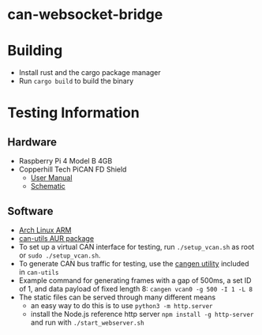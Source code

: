 # can-websocket-bridge

# Building
* Install rust and the cargo package manager
* Run `cargo build` to build the binary

# Testing Information
## Hardware
* Raspberry Pi 4 Model B 4GB
* Copperhill Tech PiCAN FD Shield
    * [User Manual](https://copperhilltech.com/content/PICAN_FD_UGB_11.pdf)
    * [Schematic](https://copperhilltech.com/content/pican_fd_rtc_rev_B.pdf)
    
## Software
* [Arch Linux ARM](https://archlinuxarm.org/platforms/armv8/broadcom/raspberry-pi-4)
* [can-utils AUR package](https://aur.archlinux.org/packages/can-utils/)
* To set up a virtual CAN interface for testing, run `./setup_vcan.sh` as root or `sudo ./setup_vcan.sh`.
* To generate CAN bus traffic for testing, use the [cangen utility](https://manpages.debian.org/stretch-backports/can-utils/cangen.1.en.html) included in `can-utils`
* Example command for generating frames with a gap of 500ms, a set ID of 1, and data payload of fixed length 8: `cangen vcan0 -g 500 -I 1 -L 8`
* The static files can be served through many different means
  * an easy way to do this is to use `python3 -m http.server`
  * install the Node.js reference http server `npm install -g http-server` and run with `./start_webserver.sh`
